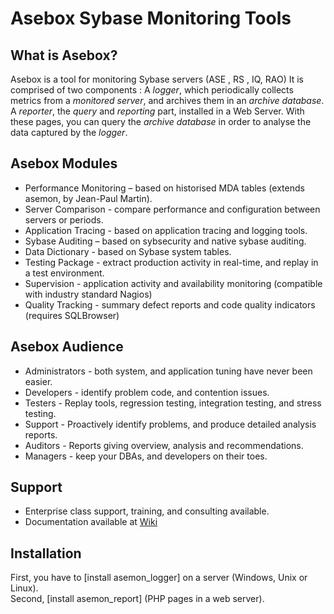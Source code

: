 Asebox Sybase Monitoring Tools
==============================


What is Asebox?
---------------
 
Asebox is a tool for monitoring Sybase servers (ASE , RS , IQ, RAO)   It is comprised of two components : A *logger*, which periodically collects metrics from a *monitored server*, and archives them in an *archive database*.   A *reporter*, the *query* and *reporting* part, installed in a Web Server.  With these pages, you can query the *archive database* in order to analyse the data captured by the *logger*.   

Asebox Modules
--------------

* Performance Monitoring –  based on historised MDA tables (extends asemon, by Jean-Paul Martin).
* Server Comparison - compare performance and configuration between servers or periods.
* Application Tracing  - based on application tracing and logging tools.
* Sybase Auditing – based on sybsecurity and native sybase auditing.
* Data Dictionary - based on Sybase system tables.
* Testing Package - extract production activity in real-time, and replay in a test environment.
* Supervision - application activity and availability monitoring (compatible with industry standard Nagios)
* Quality Tracking - summary defect reports and code quality indicators (requires SQLBrowser)

Asebox Audience
---------------

* Administrators - both system, and application tuning have never been easier.
* Developers - identify problem code, and contention issues.
* Testers - Replay tools, regression testing, integration testing, and stress testing. 
* Support - Proactively identify problems, and produce detailed analysis reports.
* Auditors - Reports giving overview, analysis and recommendations.
* Managers - keep your DBAs, and developers on their toes.

Support
-------
* Enterprise class support, training, and consulting available. 
* Documentation available at [Wiki](https://github.com/asebox/asebox/wiki "ASEBOX Wiki")

Installation
------------
First, you have to [install asemon_logger] on a server (Windows, Unix or Linux).  
Second, [install asemon_report] (PHP pages in a web server). 

